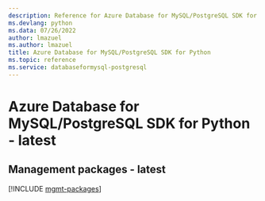 ```yaml
---
description: Reference for Azure Database for MySQL/PostgreSQL SDK for Python
ms.devlang: python
ms.data: 07/26/2022
author: lmazuel
ms.author: lmazuel
title: Azure Database for MySQL/PostgreSQL SDK for Python
ms.topic: reference
ms.service: databaseformysql-postgresql
---
```

# Azure Database for MySQL/PostgreSQL SDK for Python - latest

## Management packages - latest
[!INCLUDE [mgmt-packages](database-for-mysql-postgresql-mgmt-index.md)]